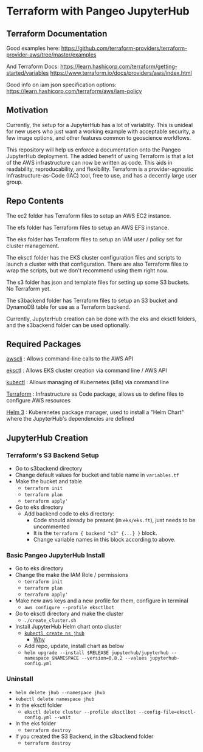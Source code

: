 # Terraform with Pangeo JupyterHub

## Terraform Documentation

Good examples here:
https://github.com/terraform-providers/terraform-provider-aws/tree/master/examples

And Terraform Docs:
https://learn.hashicorp.com/terraform/getting-started/variables
https://www.terraform.io/docs/providers/aws/index.html

Good info on iam json specification options:
https://learn.hashicorp.com/terraform/aws/iam-policy

## Motivation

Currently, the setup for a JupyterHub has a lot of variablity. This is unideal for new users who just want a working example with acceptable security, a few image options, and other features common to geoscience workflows.

This repository will help us enforce a documentation onto the Pangeo JupyterHub deployment. The added benefit of using Terraform is that a lot of the AWS infrastructure can now be written as code. This aids in readability, reproducability, and flexibility. Terraform is a provider-agnostic Infrastructure-as-Code (IAC) tool, free to use, and has a decently large user group.

## Repo Contents

The ec2 folder has Terraform files to setup an AWS EC2 instance.

The efs folder has Terraform files to setup an AWS EFS instance.

The eks folder has Terraform files to setup an IAM user / policy set for cluster management.

The eksctl folder has the EKS cluster configuration files and scripts to launch a cluster with that configuration. There are also Terraform files to wrap the scripts, but we don't recommend using them right now.

The s3 folder has json and template files for setting up some S3 buckets. No Terraform yet.

The s3backend folder has Terraform files to setup an S3 bucket and DynamoDB table for use as a Terraform backend.

Currently, JupyterHub creation can be done with the eks and eksctl folders, and the s3backend folder can be used optionally.

## Required Packages


[awscli](https://docs.aws.amazon.com/cli/latest/userguide/install-cliv1.html)
: Allows command-line calls to the AWS API

[eksctl](https://eksctl.io/introduction/installation/)
: Allows EKS cluster creation via command line / AWS API

[kubectl](https://kubernetes.io/docs/tasks/tools/install-kubectl/)
: Allows managing of Kubernetes (k8s) via command line

[Terraform](https://learn.hashicorp.com/terraform/getting-started/install)
: Infrastructure as Code package, allows us to define files to configure AWS resources

[Helm 3](https://github.com/helm/helm#install)
: Kuberenetes package manager, used to install a "Helm Chart" where the JupyterHub's dependencies are defined

## JupyterHub Creation

### Terraform's S3 Backend Setup

- Go to s3backend directory
- Change default values for bucket and table name in `variables.tf`
- Make the bucket and table
  - `terraform init`
  - `terraform plan`
  - `terraform apply'`
- Go to eks directory
  - Add backend code to eks directory:
      - Code should already be present (in `eks/eks.ft`), just needs to be uncommented
      - It is the `terraform { backend "s3" {...} }` block.
      - Change variable names in this block according to above.

### Basic Pangeo JupyterHub Install

- Go to eks directory
- Change the make the IAM Role / permissions
  - `terraform init`
  - `terraform plan`
  - `terraform apply'`
- Make new aws keys and a new profile for them, configure in terminal
  - `aws configure --profile eksctlbot`
- Go to eksctl directory and make the cluster
  - `./create_cluster.sh`
- Install JupyterHub Helm chart onto cluster
  - [`kubectl create ns jhub`](https://github.com/helm/helm/issues/5753#issue-445472415)
    - [Why](https://github.com/helm/helm/issues/5753#issuecomment-502163585)
  - Add repo, update, install chart as below
  - `helm upgrade --install $RELEASE jupyterhub/jupyterhub --namespace $NAMESPACE --version=0.8.2 --values jupyterhub-config.yml`

### Uninstall

- `helm delete jhub --namespace jhub`
- `kubectl delete namespace jhub`
- In the eksctl folder
  - `eksctl delete cluster --profile eksctlbot --config-file=eksctl-config.yml --wait`
- In the eks folder
  - `terraform destroy`
- If you created the S3 Backend, in the s3backend folder
  - `terraform destroy`

